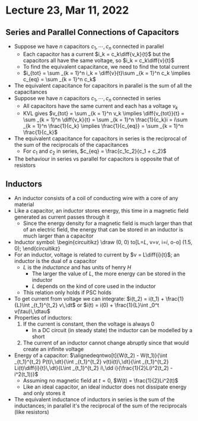 # Lecture 23, Mar 11, 2022

## Series and Parallel Connections of Capacitors

* Suppose we have $n$ capacitors $c_1, \cdots, c_n$ connected in parallel
	* Each capacitor has a current $i_k = c_k\diff{v_k}{t}$ but the capacitors all have the same voltage, so $i_k = c_k\diff{v}{t}$
	* To find the equivalent capacitance, we need to find the total current
	* $i_{tot} = \sum _{k = 1}^n i_k = \diff{v}{t}\sum _{k = 1}^n c_k \implies c_{eq} = \sum _{k = 1}^n c_k$
* The equivalent capacitance for capacitors in parallel is the sum of all the capacitances
* Suppose we have $n$ capacitors $c_1, \cdots, c_n$ connected in series
	* All capacitors have the same current and each has a voltage $v_k$
	* KVL gives $v_{tot} = \sum _{k = 1}^n v_k \implies \diff{v_{tot}}{t} = \sum _{k = 1}^n \diff{v_k}{t} = \sum _{k = 1}^n \frac{1}{c_k}i = i\sum _{k = 1}^n \frac{1}{c_k} \implies \frac{1}{c_{eq}} = \sum _{k = 1}^n \frac{1}{c_k}$
* The equivalent capacitance for capacitors in series is the reciprocal of the sum of the reciprocals of the capacitances
	* For $c_1$ and $c_2$ in series, $c_{eq} = \frac{c_1c_2}{c_1 + c_2}$
* The behaviour in series vs parallel for capacitors is opposite that of resistors

## Inductors

* An inductor consists of a coil of conducting wire with a core of any material
* Like a capacitor, an inductor stores energy, this time in a magnetic field generated as current passes through it
	* Since the energy density for a magnetic field is much larger than that of an electric field, the energy that can be stored in an inductor is much larger than a capacitor
* Inductor symbol: \begin{circuitikz} \draw (0, 0) to[L=$L$, v=$v$, i=$i$, o-o] (1.5, 0); \end{circuitikz}
* For an inductor, voltage is related to current by $v = L\diff{i}{t}$; an inductor is the dual of a capacitor
	* $L$ is the *inductance* and has units of henry $H$
		* The larger the value of $L$, the more energy can be stored in the inductor
		* $L$ depends on the kind of core used in the inductor
	* This relation only holds if PSC holds
* To get current from voltage we can integrate: $i(t_2) = i(t_1) + \frac{1}{L}\int _{t_1}^{t_2} v\,\dt$ or $i(t) = i(0) + \frac{1}{L}\int _0^t v(\tau)\,\dtau$
* Properties of inductors:
	1. If the current is constant, then the voltage is always $0$
		* In a DC circuit (in steady state) the inductor can be modelled by a short
	2. The current of an inductor cannot change abruptly since that would create an infinite voltage
* Energy of a capacitor: $\alignedeqntwo[t]{W(t_2) - W(t_1)}{\int _{t_1}^{t_2} P(t)\,\dt}{\int _{t_1}^{t_2} v(t)i(t)\,\dt}{\int _{t_1}^{t_2} Li(t)\diff{i}{t}\,\dt}{L\int _{t_1}^{t_2} i\,\dd i}{\frac{1}{2}L(i^2(t_2) - i^2(t_1))}$
	* Assuming no magnetic field at $t = 0$, $W(t) = \frac{1}{2}Li^2(t)$
	* Like an ideal capacitor, an ideal inductor does not dissipate energy and only stores it
* The equivalent inductance of inductors in series is the sum of the inductances; in parallel it's the reciprocal of the sum of the reciprocals (like resistors)

